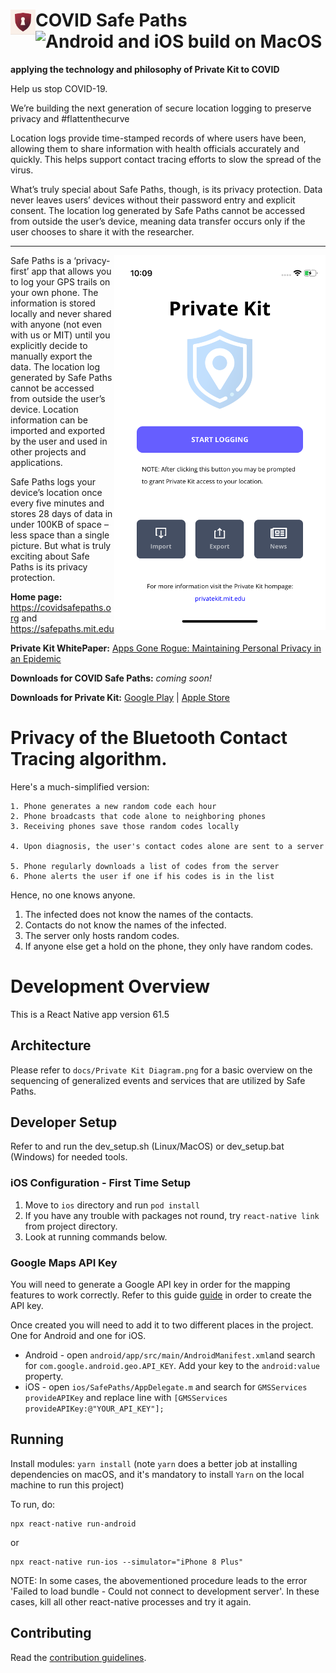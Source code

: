 # COVID Safe Paths <img align="left" src="./assets/ShieldKeyHold512x512.png" data-canonical-src="./assets/ShieldKeyHold512x512.png" width="40" height="40"/> ![Android and iOS build on MacOS](https://github.com/tripleblindmarket/private-kit/workflows/Android%20and%20iOS%20build%20on%20MacOS/badge.svg)

**applying the technology and philosophy of Private Kit to COVID**

Help us stop COVID-19.

We’re building the next generation of secure location logging to preserve privacy and #flattenthecurve

Location logs provide time-stamped records of where users have been, allowing them to share information with health officials accurately and quickly. This helps support contact tracing efforts to slow the spread of the virus.

What’s truly special about Safe Paths, though, is its privacy protection. Data never leaves users’ devices without their password entry and explicit consent. The location log generated by Safe Paths cannot be accessed from outside the user’s device, meaning data transfer occurs only if the user chooses to share it with the researcher.

----

<img align="right" src="./assets/PreviewUI.png" data-canonical-src="./assets/PreviewUI.png"/>

Safe Paths is a ‘privacy-first’ app that allows you to log your GPS trails on your own phone. The information is stored locally and never shared with anyone (not even with us or MIT) until you explicitly decide to manually export the data. The location log generated by Safe Paths cannot be accessed from outside the user’s device. Location information can be imported and exported by the user and used in other projects and applications.

Safe Paths logs your device’s location once every five minutes and stores 28 days of data in under 100KB of space – less space than a single picture.  But what is truly exciting about Safe Paths is its privacy protection.

**Home page:** https://covidsafepaths.org and https://safepaths.mit.edu

**Private Kit WhitePaper:** [Apps Gone Rogue: Maintaining Personal Privacy in an Epidemic](https://drive.google.com/file/d/1nwOR4drE3YdkCkyy_HBd6giQPPhLEkRc/view?usp=sharing)

**Downloads for COVID Safe Paths:** _coming soon!_

**Downloads for Private Kit:** [Google Play](https://play.google.com/store/apps/details?id=edu.mit.privatekit) | [Apple Store](https://apps.apple.com/us/app/private-kit-prototype/id1501903733)

# Privacy of the Bluetooth Contact Tracing algorithm. 

Here's a much-simplified version: 

```
1. Phone generates a new random code each hour
2. Phone broadcasts that code alone to neighboring phones
3. Receiving phones save those random codes locally

4. Upon diagnosis, the user's contact codes alone are sent to a server

5. Phone regularly downloads a list of codes from the server 
6. Phone alerts the user if one if his codes is in the list
```

Hence, no one knows anyone. 

1. The infected does not know the names of the contacts. 
2. Contacts do not know the names of the infected. 
3. The server only hosts random codes.
4. If anyone else get a hold on the phone, they only have random codes. 

# Development Overview

This is a React Native app version 61.5

## Architecture

Please refer to `docs/Private Kit Diagram.png` for a basic overview on the sequencing of generalized events and services that are utilized by Safe Paths.

## Developer Setup

Refer to and run the dev_setup.sh (Linux/MacOS) or dev_setup.bat (Windows) for needed tools.

### iOS Configuration - First Time Setup

1. Move to `ios` directory and run `pod install`
2. If you have any trouble with packages not round, try `react-native link` from project directory.
3. Look at running commands below.

### Google Maps API Key
You will need to generate a Google API key in order for the mapping features to work correctly. Refer to this guide [guide](https://developers.google.com/maps/documentation/ios-sdk/get-api-key) in order to create the API key.

Once created you will need to add it to two different places in the project. One for Android and one for iOS.

* Android - open `android/app/src/main/AndroidManifest.xml`and search for `com.google.android.geo.API_KEY`. Add your key to the `android:value` property.
* iOS - open `ios/SafePaths/AppDelegate.m` and search for `GMSServices provideAPIKey` and replace line with `[GMSServices provideAPIKey:@"YOUR_API_KEY"];`

## Running

Install modules:
```yarn install``` (note ```yarn``` does a better job at installing dependencies on macOS, and it's mandatory to install `Yarn` on the local machine to run this project)

To run, do:
```
npx react-native run-android
```
or
```
npx react-native run-ios --simulator="iPhone 8 Plus"
```

NOTE: In some cases, the abovementioned procedure leads to the error 'Failed to load bundle - Could not connect to development server'. In these cases, kill all other react-native processes and try it again.

## Contributing

Read the [contribution guidelines](CONTRIBUTING.md).





